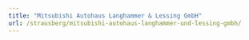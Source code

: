 ```yaml
---
title: "Mitsubishi Autohaus Langhammer & Lessing GmbH"
url: /strausberg/mitsubishi-autohaus-langhammer-und-lessing-gmbh/
---
```

